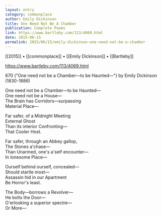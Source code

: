 ```yaml
---
layout: entry
category: commonplace
author: Emily Dickinson
title: One Need Not Be A Chamber
publication: Complete Poems
link: https://www.bartleby.com/113/4069.html
date: 2015-06-15
permalink: 2015/06/15/emily-dickinson-one-need-not-be-a-chamber
---
```


[[2015]] • [[commonplace]] • [[Emily Dickinson]] • [[Bartleby]]

https://www.bartleby.com/113/4069.html

670 ("One need not be a Chamber—to be Haunted—")
 by Emily Dickinson (1830-1886)  

One need not be a Chamber—to be Haunted— 
<br> One need not be a House— 
<br> The Brain has Corridors—surpassing 
<br> Material Place— 

Far safer, of a Midnight Meeting 
<br> External Ghost 
<br> Than its interior Confronting— 
<br> That Cooler Host. 

Far safer, through an Abbey gallop, 
<br> The Stones a'chase— 
<br> Than Unarmed, one's a'self encounter— 
<br> In lonesome Place— 

Ourself behind ourself, concealed— 
<br> Should startle most— 
<br> Assassin hid in our Apartment 
<br> Be Horror's least. 

The Body—borrows a Revolver— 
<br> He bolts the Door— 
<br> O'erlooking a superior spectre— 
<br> Or More—

